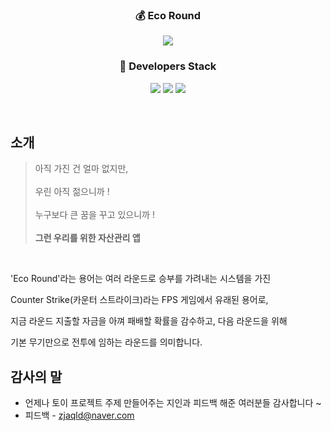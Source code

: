 <h3 align='center'>💰 Eco Round </h3>
<p align='center'>
  <img src="https://user-images.githubusercontent.com/73686581/122880616-27f60100-d375-11eb-8249-694db53368bd.png"/>
</p>
<h3 align='center'>🔨 Developers Stack</h3>
<p align='center'>
  <img src="https://img.shields.io/badge/HTML5-E34F26?style=flat-square&logo=HTML5&logoColor=white"/>
  <img src="https://img.shields.io/badge/CSS3-1572B6?style=flat-square&logo=CSS3&logoColor=white"/>
  <img src="https://img.shields.io/badge/JavaScript-e9d24e?style=flat-square&logo=JavaScript&logoColor=white"/>
</p>
<br>

## 소개

 
 >아직 가진 건 얼마 없지만,<br><br>
 우린 아직 젊으니까 !<br><br>
 누구보다 큰 꿈을 꾸고 있으니까 !<br><br>
 __그런 우리를 위한 자산관리 앱__<br>

 <br>

 'Eco Round'라는 용어는 여러 라운드로 승부를 가려내는 시스템을 가진<br>

 Counter Strike(카운터 스트라이크)라는 FPS 게임에서 유래된 용어로,<br>

 지금 라운드 지출할 자금을 아껴 패배할 확률을 감수하고, 다음 라운드을 위해<br>

 기본 무기만으로 전투에 임하는 라운드를 의미합니다.

## 감사의 말

* 언제나 토이 프로젝트 주제 만들어주는 지인과 피드백 해준 여러분들 감사합니다 ~
* 피드백 - zjaqld@naver.com


